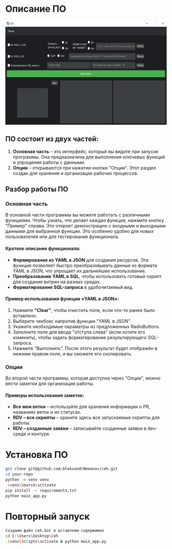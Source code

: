 # Описание ПО
<div align="center">
    <img src="files/Pictures/main.png" alt="Description" width="660" height="326">
</div>

## ПО состоит из двух частей:

1. **Основная часть** – это интерфейс, который вы видите при запуске программы. Она предназначена для выполнения ключевых функций и упрощения работы с данными.
2. **Опции** – открываются при нажатии кнопки "Опции". Этот раздел создан для хранения и организации рабочих процессов.

## Разбор работы ПО

### Основная часть

В основной части программы вы можете работать с различными функциями. Чтобы узнать, что делает каждая функция, нажмите кнопку "Пример" справа. Это откроет демонстрацию с входными и выходными данными для выбранной функции. Это особенно удобно для новых пользователей или для тестирования функционала.

#### Краткое описание функционала:

- **Формирование из YAML в JSON** для создания ресурсов. Эта функция позволяет быстро преобразовывать данные из формата YAML в JSON, что упрощает их дальнейшее использование.
- **Преобразование YAML в SQL**, чтобы использовать готовый скрипт для создания витрин на разных средах.
- **Форматирование SQL-запроса** в удобочитаемый вид.

#### Пример использования функции «YAML в JSON»:

1. Нажмите **"Clear"**, чтобы очистить поле, если что-то ранее было вставлено.
2. Выберите чекбокс напротив функции "YAML в JSON".
3. Укажите необходимые параметры из предложенных RadioButtons.
4. Заполните поле для ввода "отступа слева" (если хотите его изменить), чтобы задать форматирование результирующего SQL-запроса.
5. Нажмите "Выполнить". После этого результат будет отображён в нижнем правом поле, и вы сможете его скопировать.

### Опции

Во второй части программы, которая доступна через "Опции", можно вести заметки для организации работы.

#### Примеры использования заметок:

- **Все мои ветки** – используйте для хранения информации о PR, названиях веток и их статусах.
- **RDV – все скрипты** – храните здесь все запускаемые скрипты для работы.
- **RDV – созданные заявки** – записывайте созданные заявки в dev-среде и контуре.




# Установка ПО
```bash
git clone git@github.com:AleksandrNemanov/ceh.git
cd your-repo
python -m venv venv
.\venv\Source\activate
pip install -r requirements.txt
python main_app.py
```
# Повторный запуск
```bash
Создаем файл ceh.bat и вставляем содержимое
cd C:\Users\Desktop\Ceh
.\venv\Scripts\activate & python main_app.py

